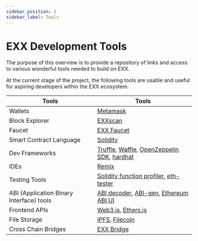```yaml
---
sidebar_position: 2
sidebar_label: Tools
---
```



# EXX Development Tools 

The purpose of this overview is to provide a repository of links and access to various wonderful tools needed to build on EXX.

At the current stage of the project, the following tools are usable and useful for aspiring developers within the EXX ecosystem: 


| Tools | Tools |
|-----------------------|------------------------------------|
|Wallets | [Metamask](https://metamask.io/) |
|Block Explorer| [EXXscan](https://exxscan.com) |
|Faucet| [EXX Faucet](https://faucet.exx.network)  |
|Smart Contract Language| [Solidity ](https://solidity.readthedocs.io/en/latest/)  |
|Dev Frameworks| [Truffle](https://trufflesuite.com/), [Waffle](https://getwaffle.io/), [OpenZeppelin SDK](https://openzeppelin.com/sdk/), [hardhat](https://hardhat.org/)  |
|IDEs | [Remix](https://remix.ethereum.org/) |
|Testing Tools | [Solidity function profiler](https://github.com/EricR/sol-function-profiler), [eth-tester](https://github.com/ethereum/eth-tester) |
|ABI (Application Binary Interface) tools | [ABI decoder](https://github.com/ConsenSys/abi-decoder), [ABI-gen](https://github.com/0xProject/0x-monorepo/tree/development/packages/abi-gen), [Ethereum ABI UI](https://github.com/hiddentao/ethereum-abi-ui) |
|Frontend APIs | [Web3.js](https://github.com/ethereum/web3.js/), [Ethers.js](https://github.com/ethers-io/ethers.js/) |
|File Storage | [IPFS](https://ipfs.io/), [Filecoin](https://filecoin.io/) |
|Cross Chain Bridges | [EXX Bridge](https://bridge.exx.network) |




